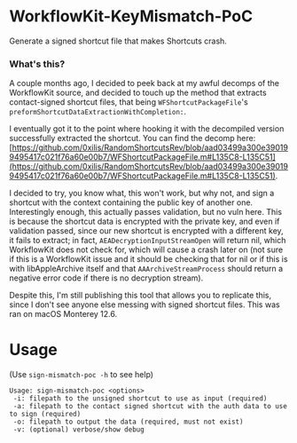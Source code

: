 # WorkflowKit-KeyMismatch-PoC
Generate a signed shortcut file that makes Shortcuts crash.

### What's this?

A couple months ago, I decided to peek back at my awful decomps of the WorkflowKit source, and decided to touch up the method that extracts contact-signed shortcut files, that being `WFShortcutPackageFile`'s `preformShortcutDataExtractionWithCompletion:`.

I eventually got it to the point where hooking it with the decompiled version successfully extracted the shortcut. You can find the decomp here: [https://github.com/0xilis/RandomShortcutsRev/blob/aad03499a300e390199495417c021f76a60e00b7/WFShortcutPackageFile.m#L135C8-L135C51](https://github.com/0xilis/RandomShortcutsRev/blob/aad03499a300e390199495417c021f76a60e00b7/WFShortcutPackageFile.m#L135C8-L135C51).

I decided to try, you know what, this won't work, but why not, and sign a shortcut with the context containing the public key of another one. Interestingly enough, this actually passes validation, but no vuln here. This is because the shortcut data is encrypted with the private key, and even if validation passed, since our new shortcut is encrypted with a different key, it fails to extract; in fact, `AEADecryptionInputStreamOpen` will return nil, which WorkflowKit does not check for, which will cause a crash later on (not sure if this is a WorkflowKit issue and it should be checking that for nil or if this is with libAppleArchive itself and that `AAArchiveStreamProcess` should return a negative error code if there is no decryption stream).

Despite this, I'm still publishing this tool that allows you to replicate this, since I don't see anyone else messing with signed shortcut files. This was ran on macOS Monterey 12.6.

# Usage

(Use `sign-mismatch-poc -h` to see help)

```
Usage: sign-mismatch-poc <options>
 -i: filepath to the unsigned shortcut to use as input (required)
 -a: filepath to the contact signed shortcut with the auth data to use to sign (required)
 -o: filepath to output the data (required, must not exist)
 -v: (optional) verbose/show debug
```
